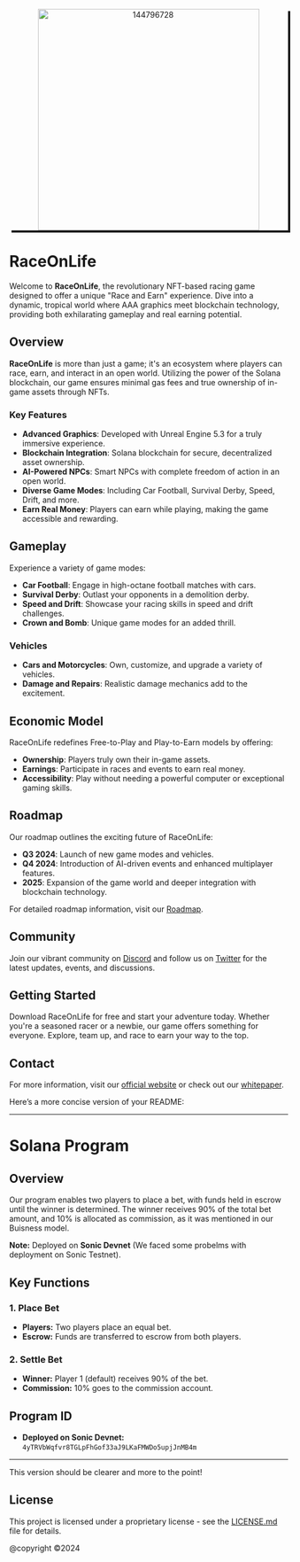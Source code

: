 <p align="center" style="box-shadow: 4px 4px;">
	  <a href="https://raceonlife.com/">
	    	<img  
	        	src="https://i.ibb.co/qFMMzBZ/Logo-White.png"
	        	alt="144796728"
	        	width="400px"
	      	/>
	  </a>
</p>

# RaceOnLife

Welcome to **RaceOnLife**, the revolutionary NFT-based racing game designed to offer a unique "Race and Earn" experience. Dive into a dynamic, tropical world where AAA graphics meet blockchain technology, providing both exhilarating gameplay and real earning potential.

## Overview

**RaceOnLife** is more than just a game; it's an ecosystem where players can race, earn, and interact in an open world. Utilizing the power of the Solana blockchain, our game ensures minimal gas fees and true ownership of in-game assets through NFTs.

### Key Features

- **Advanced Graphics**: Developed with Unreal Engine 5.3 for a truly immersive experience.
- **Blockchain Integration**: Solana blockchain for secure, decentralized asset ownership.
- **AI-Powered NPCs**: Smart NPCs with complete freedom of action in an open world.
- **Diverse Game Modes**: Including Car Football, Survival Derby, Speed, Drift, and more.
- **Earn Real Money**: Players can earn while playing, making the game accessible and rewarding.

## Gameplay

Experience a variety of game modes:
- **Car Football**: Engage in high-octane football matches with cars.
- **Survival Derby**: Outlast your opponents in a demolition derby.
- **Speed and Drift**: Showcase your racing skills in speed and drift challenges.
- **Crown and Bomb**: Unique game modes for an added thrill.

### Vehicles

- **Cars and Motorcycles**: Own, customize, and upgrade a variety of vehicles.
- **Damage and Repairs**: Realistic damage mechanics add to the excitement.

## Economic Model

RaceOnLife redefines Free-to-Play and Play-to-Earn models by offering:
- **Ownership**: Players truly own their in-game assets.
- **Earnings**: Participate in races and events to earn real money.
- **Accessibility**: Play without needing a powerful computer or exceptional gaming skills.

## Roadmap

Our roadmap outlines the exciting future of RaceOnLife:
- **Q3 2024**: Launch of new game modes and vehicles.
- **Q4 2024**: Introduction of AI-driven events and enhanced multiplayer features.
- **2025**: Expansion of the game world and deeper integration with blockchain technology.

For detailed roadmap information, visit our [Roadmap](https://raceonlife.gitbook.io/raceonlife/our-plans/roadmap).

## Community

Join our vibrant community on [Discord](https://discord.com/invite/bjG9Ef7uxw) and follow us on [Twitter](https://twitter.com/raceonlife) for the latest updates, events, and discussions.

## Getting Started

Download RaceOnLife for free and start your adventure today. Whether you're a seasoned racer or a newbie, our game offers something for everyone. Explore, team up, and race to earn your way to the top.

## Contact

For more information, visit our [official website](https://raceonlife.com/) or check out our [whitepaper](https://raceonlife.gitbook.io/raceonlife/).

Here’s a more concise version of your README:

---

# Solana Program

## Overview

Our program enables two players to place a bet, with funds held in escrow until the winner is determined. The winner receives 90% of the total bet amount, and 10% is allocated as commission, as it was mentioned in our Buisness model.

**Note:** Deployed on **Sonic Devnet** (We faced some probelms with deployment on Sonic Testnet).

## Key Functions

### 1. Place Bet
- **Players:** Two players place an equal bet.
- **Escrow:** Funds are transferred to escrow from both players.

### 2. Settle Bet
- **Winner:** Player 1 (default) receives 90% of the bet.
- **Commission:** 10% goes to the commission account.

## Program ID

- **Deployed on Sonic Devnet:** `4yTRVbWqfvr8TGLpFhGof33aJ9LKaFMWDo5upjJnMB4m`

---

This version should be clearer and more to the point!

## License

This project is licensed under a proprietary license - see the [LICENSE.md](LICENSE.md) file for details.

@copyright ©️2024
